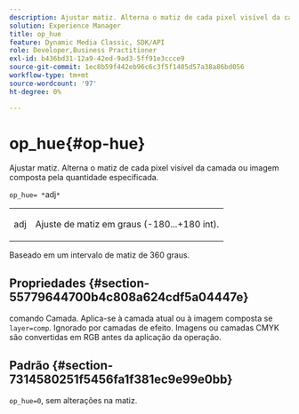 ```yaml
---
description: Ajustar matiz. Alterna o matiz de cada pixel visível da camada ou imagem composta pela quantidade especificada.
solution: Experience Manager
title: op_hue
feature: Dynamic Media Classic, SDK/API
role: Developer,Business Practitioner
exl-id: b436bd31-12a9-42ed-9ad3-5ff91e3ccce9
source-git-commit: 1ec8b59f442eb96c6c3f5f1405d57a38a86bd056
workflow-type: tm+mt
source-wordcount: '97'
ht-degree: 0%

---
```


# op_hue{#op-hue}

Ajustar matiz. Alterna o matiz de cada pixel visível da camada ou imagem composta pela quantidade especificada.

`op_hue= *`adj`*`

<table id="simpletable_7DC7ABA384664BDDAA65B8DEEF7859A8"> 
 <tr class="strow"> 
  <td class="stentry"> <p><span class="varname"> adj</span> </p> </td> 
  <td class="stentry"> <p>Ajuste de matiz em graus (-180...+180 int). </p></td> 
 </tr> 
</table>

Baseado em um intervalo de matiz de 360 graus.

## Propriedades {#section-55779644700b4c808a624cdf5a04447e}

comando Camada. Aplica-se à camada atual ou à imagem composta se `layer=comp`. Ignorado por camadas de efeito. Imagens ou camadas CMYK são convertidas em RGB antes da aplicação da operação.

## Padrão {#section-7314580251f5456fa1f381ec9e99e0bb}

`op_hue=0`, sem alterações na matiz.
